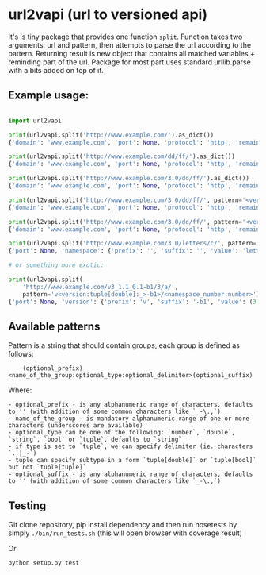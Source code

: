 # url2vapi (url to versioned api)

It's is tiny package that provides one function `split`. Function takes two
arguments: url and pattern, then attempts to parse the url according to the
pattern.  Returning result is new object that contains all matched variables +
reminding part of the url. Package for most part uses standard urllib.parse
with a bits added on top of it.

## Example usage:

```python

import url2vapi

print(url2vapi.split('http://www.example.com/').as_dict())
{'domain': 'www.example.com', 'port': None, 'protocol': 'http', 'remainder': ''}

print(url2vapi.split('http://www.example.com/dd/ff/').as_dict())
{'domain': 'www.example.com', 'port': None, 'protocol': 'http', 'remainder': 'dd/ff/'}

print(url2vapi.split('http://www.example.com/3.0/dd/ff/').as_dict())
{'domain': 'www.example.com', 'port': None, 'protocol': 'http', 'remainder': '3.0/dd/ff/'}

print(url2vapi.split('http://www.example.com/3.0/dd/ff/', pattern='<version:number>').as_dict())
{'domain': 'www.example.com', 'port': None, 'protocol': 'http', 'remainder': 'dd/ff/', 'version': {'prefix': '', 'suffix': '', 'value': 3}}

print(url2vapi.split('http://www.example.com/3.0/dd/ff/', pattern='<version:double>').as_dict())
{'domain': 'www.example.com', 'port': None, 'protocol': 'http', 'remainder': 'dd/ff/', 'version': {'prefix': '', 'suffix': '', 'value': 3.0}}

print(url2vapi.split('http://www.example.com/3.0/letters/c/', pattern='<version:double>/<namespace>').as_dict())
{'port': None, 'namespace': {'prefix': '', 'suffix': '', 'value': 'letters'}, 'version': {'prefix': '', 'suffix': '', 'value': 3.0}, 'domain': 'www.example.com', 'protocol': 'http', 'remainder': 'c/'}

# or something more exotic:

print(url2vapi.split(
    'http://www.example.com/v3_1.1_0.1-b1/3/a/',
    pattern='v<version:tuple[double]:_>-b1>/<namespace_number:number>').as_dict())
{'port': None, 'version': {'prefix': 'v', 'suffix': '-b1', 'value': (3.0, 1.1, 0.1)}, 'domain': 'www.example.com', 'protocol': 'http', 'remainder': 'a/', 'namespace_number': {'prefix': '', 'suffix': '', 'value': 3}}
```

## Available patterns

Pattern is a string that should contain groups, each group is defined as follows:

```
    (optional_prefix)<name_of_the_group:optional_type:optional_delimiter>(optional_suffix)
```

Where:

    - optional_prefix - is any alphanumeric range of characters, defaults to '' (with addition of some common characters like `_-\.,`)
    - name_of_the_group - is mandatory alphanumeric range of one or more characters (underscores are available) 
    - optional_type can be one of the following: `number`, `double`, `string`, `bool` or `tuple`, defaults to `string`
    - if type is set to `tuple`, we can specify delimiter (ie. characters `.,|_-`)
    - tuple can specify subtype in a form `tuple[double]` or `tuple[bool]` but not `tuple[tuple]`
    - optional_suffix - is any alphanumeric range of characters, defaults to '' (with addition of some common characters like `_-\.,`)

## Testing

Git clone repository, pip install dependency and then run nosetests by simply `./bin/run_tests.sh` (this will open browser with coverage result)

Or

`python setup.py test`
